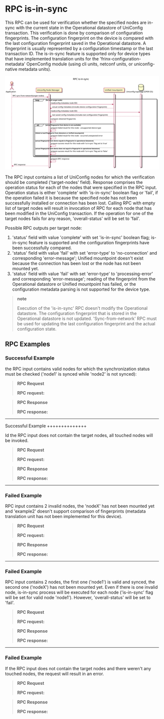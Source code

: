 RPC is-in-sync
==============

This RPC can be used for verification whether the specified nodes are
in-sync with the current state in the Operational datastore of UniConfig
transaction. This verification is done by comparison of configuration
fingerprints. The configuration fingerprint on the device is compared
with the last configuration fingerprint saved in the Operational
datastore. A fingerprint is usually represented by a configuration
timestamp or the last transaction ID. The is-in-sync feature is
supported only for device types that have implemented translation units
for the 'frinx-configuration-metadata' OpenConfig module (using cli
units, netconf units, or uniconfig-native metadata units).

![RPC is-in-sync](RPC_is-in-sync-RPC_is_in_sync.svg)

The RPC input contains a list of UniConfig nodes for which the
verification should be completed ('target-nodes' field). Response
comprises the operation status for each of the nodes that were specified
in the RPC input. Operation status is either 'complete' with
'is-in-sync' boolean flag or 'fail', if the operation failed it is
because the specified node has not been successfully installed or
connection has been lost. Calling RPC with empty list of target nodes
will result in invocation of RPC for each node that has been modified in
the UniConfig transaction. If the operation for one of the target nodes
fails for any reason, 'overall-status' will be set to 'fail'.

Possible RPC outputs per target node:

1.  'status' field with value 'complete' with set 'is-in-sync' boolean
    flag; is-in-sync feature is supported and the configuration
    fingerprints have been successfully compared.
2.  'status' field with value 'fail' with set 'error-type' to
    'no-connection' and corresponding 'error-message'; Unified
    mountpoint doesn't exist because the connection has been lost or the
    node has not been mounted yet.
3.  'status' field with value 'fail' with set 'error-type' to
    'processing-error' and corresponding 'error-message'; reading of the
    fingerprint from the Operational datastore or Unified mountpoint has
    failed, or the configuration metadata parsing is not supported for
    the device type.

> **note**
>
> Execution of the 'is-in-sync' RPC doesn't modify the Operational
> datastore. The configuration fingerprint that is stored in the
> Operational datastore is not updated. 'Sync-from-network' RPC must be
> used for updating the last configuration fingerprint and the actual
> configuration state.

RPC Examples
------------

### Successful Example

the RPC input contains valid nodes for which the synchronization status
must be checked ('node1' is synced while 'node2' is not synced):

> **RPC Request**
>
> **RPC request:**

> **RPC Response**
>
> **RPC response:**

* * * * *

Successful Example ++++++++++++++

Id the RPC input does not contain the target nodes, all touched nodes
will be invoked.

> **RPC Request**
>
> **RPC request:**

> **RPC Response**
>
> **RPC response:**

* * * * *

### Failed Example

RPC input contains 2 invalid nodes, the 'nodeX' has not been mounted yet
and 'example2' doesn't support comparison of fingerprints (metadata
translation unit has not been implemented for this device).

> **RPC Request**
>
> **RPC request:**

> **RPC Response**
>
> **RPC response:**

* * * * *

### Failed Example

RPC input contains 2 nodes, the first one ('node1') is valid and synced,
the second one ('nodeX') has not been mounted yet. Even if there is one
invalid node, is-in-sync process will be executed for each node
('is-in-sync' flag will be set for valid node 'node1'). However,
'overall-status' will be set to 'fail'.

> **RPC Request**
>
> **RPC request:**

> **RPC Response**
>
> **RPC response:**

* * * * *

### Failed Example

If the RPC input does not contain the target nodes and there weren't any
touched nodes, the request will result in an error.

> **RPC Request**
>
> **RPC request:**

> **RPC Response**
>
> **RPC response:**
